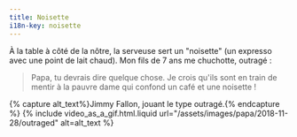```yaml
---
title: Noisette
i18n-key: noisette
---
```


À la table à côté de la nôtre, la serveuse sert un "noisette" (un expresso avec une point de lait chaud). Mon fils de 7 ans me chuchotte, outragé :

> Papa, tu devrais dire quelque chose. Je crois qu'ils sont en train de mentir à la pauvre dame qui confond un café et une noisette !

{% capture alt_text%}Jimmy Fallon, jouant le type outragé.{% endcapture %}
{% include video_as_a_gif.html.liquid
url="/assets/images/papa/2018-11-28/outraged"
alt=alt_text
%}